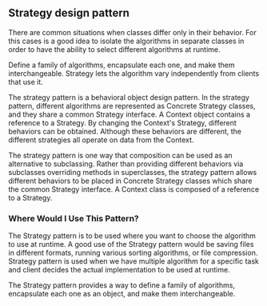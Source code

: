 
## Strategy design pattern
There are common situations when classes differ only in their behavior. For this cases is a good idea to isolate the algorithms in separate classes in order to have the ability to select different algorithms at runtime. 

Define a family of algorithms, encapsulate each one, and make them interchangeable. Strategy lets the algorithm vary independently from clients that use it.

The strategy pattern is a behavioral object design pattern. In the strategy pattern, different algorithms are represented as Concrete Strategy classes, and they share a common Strategy interface. A Context object contains a reference to a Strategy. By changing the Context's Strategy, different behaviors can be obtained. Although these behaviors are different, the different strategies all operate on data from the Context. 

The strategy pattern is one way that composition can be used as an alternative to subclassing. Rather than providing different behaviors via subclasses overriding methods in superclasses, the strategy pattern allows different behaviors to be placed in Concrete Strategy classes which share the common Strategy interface. A Context class is composed of a reference to a Strategy.

### Where Would I Use This Pattern?
The Strategy pattern is to be used where you want to choose the algorithm to use at runtime. A good use of the Strategy pattern would be saving files in different formats, running various sorting algorithms, or file compression. Strategy pattern is used when we have multiple algorithm for a specific task and client decides the actual implementation to be used at runtime.

The Strategy pattern provides a way to define a family of algorithms, encapsulate each one as an object, and make them interchangeable.  
